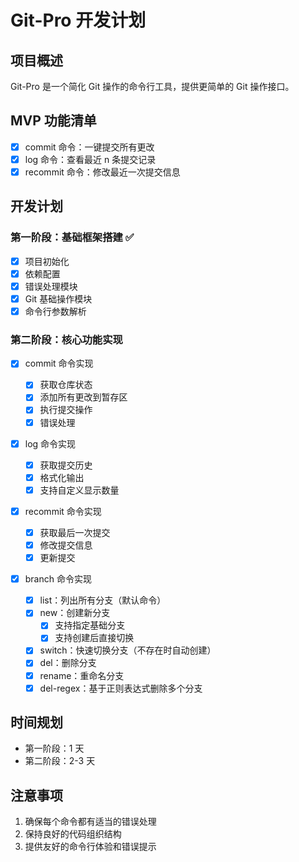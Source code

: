 # Git-Pro 开发计划

## 项目概述

Git-Pro 是一个简化 Git 操作的命令行工具，提供更简单的 Git 操作接口。

## MVP 功能清单

- [x] commit 命令：一键提交所有更改
- [x] log 命令：查看最近 n 条提交记录
- [x] recommit 命令：修改最近一次提交信息

## 开发计划

### 第一阶段：基础框架搭建 ✅

- [x] 项目初始化
- [x] 依赖配置
- [x] 错误处理模块
- [x] Git 基础操作模块
- [x] 命令行参数解析

### 第二阶段：核心功能实现

- [x] commit 命令实现

  - [x] 获取仓库状态
  - [x] 添加所有更改到暂存区
  - [x] 执行提交操作
  - [x] 错误处理

- [x] log 命令实现

  - [x] 获取提交历史
  - [x] 格式化输出
  - [x] 支持自定义显示数量

- [x] recommit 命令实现

  - [x] 获取最后一次提交
  - [x] 修改提交信息
  - [x] 更新提交

- [x] branch 命令实现

  - [x] list：列出所有分支（默认命令）
  - [x] new：创建新分支
    - [x] 支持指定基础分支
    - [x] 支持创建后直接切换
  - [x] switch：快速切换分支（不存在时自动创建）
  - [x] del：删除分支
  - [x] rename：重命名分支
  - [x] del-regex：基于正则表达式删除多个分支

## 时间规划

- 第一阶段：1 天
- 第二阶段：2-3 天

## 注意事项

1. 确保每个命令都有适当的错误处理
2. 保持良好的代码组织结构
3. 提供友好的命令行体验和错误提示
